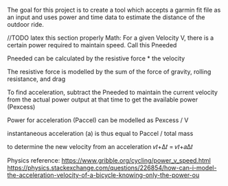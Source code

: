 The goal for this project is to create a tool which accepts a garmin fit file as an input and uses power and time data to estimate the distance of the outdoor ride. 

//TODO latex this section properly
Math:
For a given Velocity V, there is a certain power required to maintain speed. Call this Pneeded

Pneeded can be calculated by the resistive force * the velocity

The resistive force is modelled by the sum of the force of gravity, rolling resistance, and drag

To find acceleration, subtract the Pneeded to maintain the current velocity from the actual power output at that time to get the available power (Pexcess)

Power for acceleration (Paccel) can be modelled as Pexcess / V

instantaneous acceleration (a) is thus equal to Paccel / total mass

to determine the new velocity from an acceleration
𝑣𝑡+Δ𝑡 = 𝑣𝑡+𝑎Δ𝑡

Physics reference:
https://www.gribble.org/cycling/power_v_speed.html
https://physics.stackexchange.com/questions/226854/how-can-i-model-the-acceleration-velocity-of-a-bicycle-knowing-only-the-power-ou
